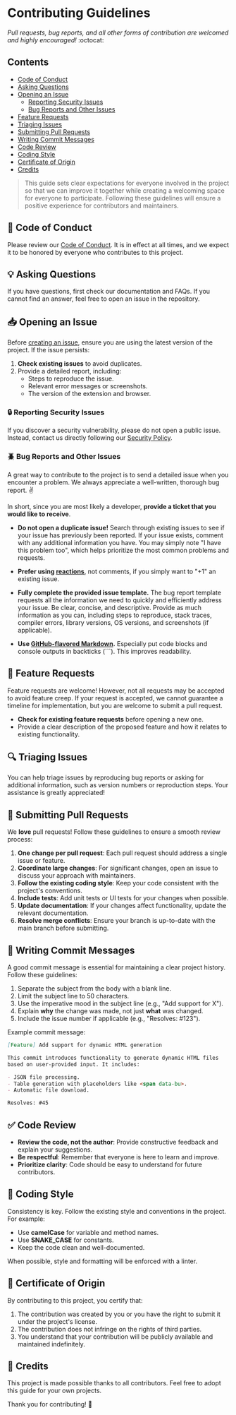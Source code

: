 # Contributing Guidelines

*Pull requests, bug reports, and all other forms of contribution are welcomed and highly encouraged!* :octocat:

## Contents

- [Code of Conduct](#book-code-of-conduct)
- [Asking Questions](#bulb-asking-questions)
- [Opening an Issue](#inbox_tray-opening-an-issue)
  - [Reporting Security Issues](#lock-reporting-security-issues)
  - [Bug Reports and Other Issues](#beetle-bug-reports-and-other-issues)
- [Feature Requests](#love_letter-feature-requests)
- [Triaging Issues](#mag-triaging-issues)
- [Submitting Pull Requests](#repeat-submitting-pull-requests)
- [Writing Commit Messages](#memo-writing-commit-messages)
- [Code Review](#white_check_mark-code-review)
- [Coding Style](#nail_care-coding-style)
- [Certificate of Origin](#medal_sports-certificate-of-origin)
- [Credits](#pray-credits)

> This guide sets clear expectations for everyone involved in the project so that we can improve it together while creating a welcoming space for everyone to participate. Following these guidelines will ensure a positive experience for contributors and maintainers.

## :book: Code of Conduct

Please review our [Code of Conduct](https://github.com/manvil95/BestPracticeExtensionSF/blob/main/CODE_OF_CONDUCT.md). It is in effect at all times, and we expect it to be honored by everyone who contributes to this project.

## :bulb: Asking Questions

If you have questions, first check our documentation and FAQs. If you cannot find an answer, feel free to open an issue in the repository.

## :inbox_tray: Opening an Issue

Before [creating an issue](https://help.github.com/en/github/managing-your-work-on-github/creating-an-issue), ensure you are using the latest version of the project. If the issue persists:

1. **Check existing issues** to avoid duplicates.
2. Provide a detailed report, including:
   - Steps to reproduce the issue.
   - Relevant error messages or screenshots.
   - The version of the extension and browser.

### :lock: Reporting Security Issues

If you discover a security vulnerability, please do not open a public issue. Instead, contact us directly following our [Security Policy](https://github.com/manvil95/BestPracticeExtensionSF/blob/main/SECURITY.md).

### :beetle: Bug Reports and Other Issues

A great way to contribute to the project is to send a detailed issue when you encounter a problem. We always appreciate a well-written, thorough bug report. :v:

In short, since you are most likely a developer, **provide a ticket that you would like to receive**.


- **Do not open a duplicate issue!** Search through existing issues to see if your issue has previously been reported. If your issue exists, comment with any additional information you have. You may simply note "I have this problem too", which helps prioritize the most common problems and requests. 

- **Prefer using [reactions](https://github.blog/2016-03-10-add-reactions-to-pull-requests-issues-and-comments/)**, not comments, if you simply want to "+1" an existing issue.

- **Fully complete the provided issue template.** The bug report template requests all the information we need to quickly and efficiently address your issue. Be clear, concise, and descriptive. Provide as much information as you can, including steps to reproduce, stack traces, compiler errors, library versions, OS versions, and screenshots (if applicable).

- **Use [GitHub-flavored Markdown](https://help.github.com/en/github/writing-on-github/basic-writing-and-formatting-syntax).** Especially put code blocks and console outputs in backticks (```). This improves readability.

## :love_letter: Feature Requests

Feature requests are welcome! However, not all requests may be accepted to avoid feature creep. If your request is accepted, we cannot guarantee a timeline for implementation, but you are welcome to submit a pull request.

- **Check for existing feature requests** before opening a new one.
- Provide a clear description of the proposed feature and how it relates to existing functionality.

## :mag: Triaging Issues

You can help triage issues by reproducing bug reports or asking for additional information, such as version numbers or reproduction steps. Your assistance is greatly appreciated!

## :repeat: Submitting Pull Requests

We **love** pull requests! Follow these guidelines to ensure a smooth review process:

1. **One change per pull request**: Each pull request should address a single issue or feature.
2. **Coordinate large changes**: For significant changes, open an issue to discuss your approach with maintainers.
3. **Follow the existing coding style**: Keep your code consistent with the project's conventions.
4. **Include tests**: Add unit tests or UI tests for your changes when possible.
5. **Update documentation**: If your changes affect functionality, update the relevant documentation.
6. **Resolve merge conflicts**: Ensure your branch is up-to-date with the main branch before submitting.

## :memo: Writing Commit Messages

A good commit message is essential for maintaining a clear project history. Follow these guidelines:

1. Separate the subject from the body with a blank line.
2. Limit the subject line to 50 characters.
3. Use the imperative mood in the subject line (e.g., "Add support for X").
4. Explain **why** the change was made, not just **what** was changed.
5. Include the issue number if applicable (e.g., "Resolves: #123").

Example commit message:

```md
[Feature] Add support for dynamic HTML generation

This commit introduces functionality to generate dynamic HTML files
based on user-provided input. It includes:

- JSON file processing.
- Table generation with placeholders like <span data-bu>.
- Automatic file download.

Resolves: #45
```

## :white_check_mark: Code Review

- **Review the code, not the author**: Provide constructive feedback and explain your suggestions.
- **Be respectful**: Remember that everyone is here to learn and improve.
- **Prioritize clarity**: Code should be easy to understand for future contributors.

## :nail_care: Coding Style

Consistency is key. Follow the existing style and conventions in the project. For example:

- Use **camelCase** for variable and method names.
- Use **SNAKE_CASE** for constants.
- Keep the code clean and well-documented.

When possible, style and formatting will be enforced with a linter.

## :medal_sports: Certificate of Origin

By contributing to this project, you certify that:

1. The contribution was created by you or you have the right to submit it under the project's license.
2. The contribution does not infringe on the rights of third parties.
3. You understand that your contribution will be publicly available and maintained indefinitely.

## :pray: Credits

This project is made possible thanks to all contributors. Feel free to adopt this guide for your own projects.

Thank you for contributing! :black_heart: